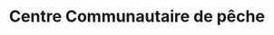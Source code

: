 ---
title: "Centre Communautaire de pêche"
url: /lambarene/centre-communautaire-de-peche/
shop: fruits de mer
---